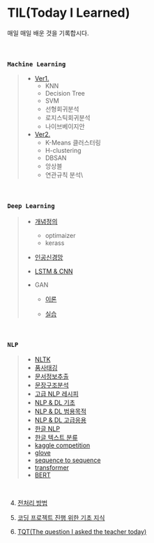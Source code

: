 # TIL(Today I Learned)
매일 매일 배운 것을 기록합시다.

<br>

### `Machine Learning`

> - [Ver1.](https://github.com/jynee/TIL/blob/master/ML/%5BML%5D%20%EA%B8%B0%EC%B4%88.md)
>   - KNN
>   - Decision Tree
>   - SVM
>   - 선형회귀분석
>   - 로지스틱회귀분석
>   - 나이브베이지안
> - [Ver2.](https://github.com/jynee/TIL/blob/master/ML/%5BML%5D%20%EA%B8%B0%EC%B4%88%202.md)
>   - K-Means 클러스터링
>   - H-clustering
>   - DBSAN
>   - 앙상블
>   - 연관규칙 분석\

<br>

### `Deep Learning`

> - [개념정의](https://github.com/jynee/TIL/blob/master/DL/%5BDL%5D%20%EA%B8%B0%EC%B4%88.md)
>   * optimaizer
>   * kerass
>
> - [인공신경망](https://github.com/jynee/TIL/blob/master/DL/%5BDL%5D%20%EC%9D%B8%EA%B3%B5%EC%8B%A0%EA%B2%BD%EB%A7%9D.md)
>
> - [LSTM & CNN](https://github.com/jynee/TIL/blob/master/DL/%5BDL%5D%20LSTM%26CNN.md)
>
> - GAN
>
>   * [이론](https://github.com/jynee/TIL/blob/master/DL/%5BDL%5D%20GAN_%EC%9D%B4%EB%A1%A0.md)
>
>   * [실습](https://github.com/jynee/TIL/blob/master/DL/%5BDL%5D%20GAN.md)
>

<br>

### `NLP`

> * [NLTK](https://github.com/jynee/TIL/blob/master/NLP/%5BNLP%5D%2001_nltk%20%EB%93%B1.md)
> * [품사태깅](https://github.com/jynee/TIL/blob/master/NLP/%5BNLP%5D%2002_nlp_%ED%92%88%EC%82%AC%20%ED%83%9C%EA%B9%85.md)
> * [문서정보추출](https://github.com/jynee/TIL/blob/master/NLP/%5BNLP%5D%2003_nlp_%EB%AC%B8%EC%84%9C%20%EC%A0%95%EB%B3%B4%20%EC%B6%94%EC%B6%9C.md)
> * [문장구조분석](https://github.com/jynee/TIL/blob/master/NLP/%5BNLP%5D%2004_nlp_%EB%AC%B8%EC%9E%A5%20%EA%B5%AC%EC%A1%B0%20%EB%B6%84%EC%84%9D.md)
> * [고급 NLP 레시피](https://github.com/jynee/TIL/blob/master/NLP/%5BNLP%5D%2005_%EA%B3%A0%EA%B8%89NLP%EB%A0%88%EC%8B%9C%ED%94%BC.md)
> * [NLP & DL 기초](https://github.com/jynee/TIL/blob/master/NLP/%5BNLP%5D%2006_nlp%26DL_.md)
> * [NLP & DL 범용목적](https://github.com/jynee/TIL/blob/master/NLP/%5BNLP%5D%2007_nlp%26DL(%EB%B2%94%EC%9A%A9%EB%AA%A9%EC%A0%81)_.md)
> * [NLP & DL 고급응용](https://github.com/jynee/TIL/blob/master/NLP/%5BNLP%5D%2008_nlp%26DL(%EA%B3%A0%EA%B8%89%EC%9D%91%EC%9A%A9)_.md)
> * [한글 NLP](https://github.com/jynee/TIL/blob/master/NLP/%5BNLP%5D%2009_nlp%26DL(%ED%95%9C%EA%B8%80)_.md)
> * [한글 텍스트 분류](https://github.com/jynee/TIL/blob/master/NLP/%5BNLP%5D%2010_nlp%26%ED%85%8D%EC%8A%A4%ED%8A%B8%EB%B6%84%EB%A5%98(%ED%95%9C%EA%B8%80)_.md)
> * [kaggle competition](https://github.com/jynee/TIL/blob/master/NLP/%5BNLP%5D%2011_nlp%26Kaggle%20Competition(%ED%95%9C%EA%B8%80)_.md)
> * [glove](https://github.com/jynee/TIL/blob/master/NLP/%5BNLP%5D%2012_nlp%26glove(%ED%95%9C%EA%B8%80)_.md)
> * [sequence to sequence](https://github.com/jynee/TIL/blob/master/NLP/%5BNLP%5D%2013_1%20nlp%26sequencetosequence(%ED%95%9C%EA%B8%80)_.md)
> * [transformer](https://github.com/jynee/TIL/blob/master/NLP/%5BNLP%5D%2013_2%20nlp%26transformer(%ED%95%9C%EA%B8%80)_.md)
> * [BERT](https://github.com/jynee/TIL/blob/master/NLP/%5BNLP%5D%2013_3%20nlp%26BERT(%ED%95%9C%EA%B8%80)_.md)

<br>

4. [전처리 방법](https://github.com/jynee/TIL/blob/master/Data%20%EC%A0%84%EC%B2%98%EB%A6%AC.md)

5. [코딩 프로젝트 진행 위한 기초 지식](https://github.com/jynee/TIL/blob/master/%ED%94%84%EB%A1%9C%EC%A0%9D%ED%8A%B8%20%EA%B8%B0%EC%B4%88%20%EB%8B%A4%EC%A7%80%EA%B8%B0.md)

6. [TQT(The question I asked the teacher today)](https://github.com/jynee/TIL/blob/master/TQT(The%20question%20I%20asked%20the%20teacher%20today.).md)